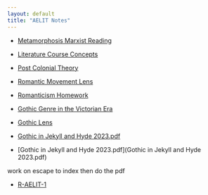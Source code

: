 ```yaml
---
layout: default
title: "AELIT Notes"
---
```


- [Metamorphosis Marxist Reading](Metamorphosis%20Marxist%20Reading.md)
- [Literature Course Concepts](Literature%20Course%20Concepts.md)
- [Post Colonial Theory](Post%20Colonial%20Theory.md)
- [Romantic Movement Lens](Romantic%20Movement%20Lens.md)
- [Romanticism Homework](Romanticism%20Homework.md)
- [Gothic Genre in the Victorian Era](Gothic%20Genre%20in%20the%20Victorian%20Era.md)
- [Gothic Lens](Gothic%20Lens.md)
- <a href="../Gothic in Jekyll and Hyde 2023.pdf">Gothic in Jekyll and Hyde 2023.pdf</a>

- [Gothic in Jekyll and Hyde 2023.pdf](Gothic in Jekyll and Hyde 2023.pdf)

work on escape to index then do the pdf

- [R-AELIT-1](R-AELIT-1.md)
